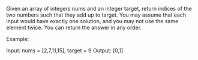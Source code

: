 Given an array of integers nums and an integer target, return indices of the two numbers such that they add up to target.
You may assume that each input would have exactly one solution, and you may not use the same element twice.
You can return the answer in any order.

Example:

Input: nums = [2,7,11,15], target = 9
Output: [0,1]
